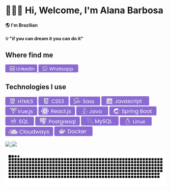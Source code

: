 
#  👩🏻‍💻 Hi, Welcome, I'm Alana Barbosa
####  :earth_americas: I'm Brazilian

   #### 💡 "if you can dream it you can do it" 
   
 ## Where find me
   <a href="https://www.linkedin.com/in/barbosaalana/" target="_blank">   
   <img src="https://raw.githubusercontent.com/alanabarbosa/icons/3e2c891dacdc811478580b93bbc24814491dfc0d/LINKEDIN.svg?token=ATA3BR2RJYRWYMZAISSPBL3F27RVE" width="100px">   
   </a>  
   <a href="https://api.whatsapp.com/send?phone=5519991737267" target="_blank">
   <img src="https://raw.githubusercontent.com/alanabarbosa/icons/3e2c891dacdc811478580b93bbc24814491dfc0d/WHATSAPP.svg?token=ATA3BR5MLF4UHDW7TBOPRRTF27RW4" width="125px"> 
   </a>  
   
 ## Technologies I use
<img  src="https://raw.githubusercontent.com/alanabarbosa/icons/8096fa73d84df54d506045fe56dbce14aaca9a7d/HTML5.svg?token=ATA3BR2SWI7YKC7OHWHCVPTF27QGE" width="100px"/> <img src="https://raw.githubusercontent.com/alanabarbosa/icons/8096fa73d84df54d506045fe56dbce14aaca9a7d/CSS6.svg?token=ATA3BRYRG6BO65SPIEQZPJTF27PSQ" width="95px"/>  <img src="https://raw.githubusercontent.com/alanabarbosa/icons/0a481fc1911acfc6154b7c359136a3b254454889/SASS.svg?token=ATA3BR6GES3RBNJHNV2BNUTF27Q7A" width="95px"/> <img src="https://raw.githubusercontent.com/alanabarbosa/icons/0a481fc1911acfc6154b7c359136a3b254454889/JAVASCRIPT.svg?token=ATA3BRZN4J4DUAYSMGKFD3TF27Q2A" width="150px"/> <img  src="https://raw.githubusercontent.com/alanabarbosa/icons/8096fa73d84df54d506045fe56dbce14aaca9a7d/vue.svg?token=ATA3BR7BHPGWDQZ2YBJKO7DF27PXI" width="100px"/> <img  src="https://raw.githubusercontent.com/alanabarbosa/icons/280aed84efa22e5cbac746b3f16361bf7a2ef104/react.svg" width="115px"/> <img  src="https://raw.githubusercontent.com/alanabarbosa/icons/0a481fc1911acfc6154b7c359136a3b254454889/JAVA.svg?token=ATA3BR2JVADJFVTUKM26DHLF27Q2C" width="100px"/> <img  src="https://raw.githubusercontent.com/alanabarbosa/icons/280aed84efa22e5cbac746b3f16361bf7a2ef104/sb.svg" width="148px"/> <img  src="https://raw.githubusercontent.com/alanabarbosa/icons/0a481fc1911acfc6154b7c359136a3b254454889/SQL.svg?token=ATA3BR6JAJE56BDFGJ5F3HLF27QWG" width="90px"/> <img  src="https://raw.githubusercontent.com/alanabarbosa/icons/0a481fc1911acfc6154b7c359136a3b254454889/POSTGRES.svg?token=ATA3BRZXXPHAEMCRIWRO3N3F27QXW" width="140px"/> <img  src="https://raw.githubusercontent.com/alanabarbosa/icons/0a481fc1911acfc6154b7c359136a3b254454889/MYSQL.svg?token=ATA3BRZL4SKDW4PIIPQV7JLF27QYS" width="118x"/> <img  src="https://raw.githubusercontent.com/alanabarbosa/icons/0a481fc1911acfc6154b7c359136a3b254454889/LINUX.svg?token=ATA3BR2Z7RK4HNXIRK7DLUTF27QZK" width="100px"/> <img  src="https://raw.githubusercontent.com/alanabarbosa/icons/0a481fc1911acfc6154b7c359136a3b254454889/CLOUDWAYS.svg?token=ATA3BR6TQWGYIVIQ3YGK4T3F27Q2I" width="150px"/> <img  src="https://raw.githubusercontent.com/alanabarbosa/icons/0a481fc1911acfc6154b7c359136a3b254454889/DOCKER.svg?token=ATA3BR3TZWQXZZQXL4BGCDLF27Q2G" width="120px"/>

<div>
  <a href="https://github.com/alanabarbosa" target="_blank">
			    <img src="https://github-readme-stats.vercel.app/api?username=alanabarbosa&show_icons=true&theme=jolly" width="45%"/>
		         <img width="50%" src="https://github-readme-stats.vercel.app/api/top-langs/?username=alanabarbosa&langs_count=6&theme=jolly&layout=donut" />
  </a>
</div>


![Snake animation](https://github.com/alanabarbosa/alanabarbosa/blob/output/github-contribution-grid-snake.svg)
